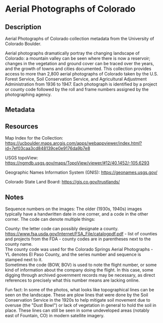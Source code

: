 # Aerial Photographs of Colorado
## Description
Aerial Photographs of Colorado collection metadata from the University of Colorado Boulder. 

Aerial photographs dramatically portray the changing landscape of Colorado: a mountain valley can be seen where there is now a reservoir; changes in the vegetation and ground cover can be traced over the years, and the growth of towns and cities documented. This collection provides access to more than 2,800 aerial photographs of Colorado taken by the U.S. Forest Service, Soil Conservation Service, and Agricultural Adjustment Administration from 1936 to 1947. Each photograph is identified by a project or county code followed by the roll and frame numbers assigned by the photographing agency.

## Metadata

## Resources
Map Index for the Collection:
https://ucboulder.maps.arcgis.com/apps/webappviewer/index.html?id=7ef03caa3cd848139ce0e9176da9b7e8

USGS topoView: 
https://ngmdb.usgs.gov/maps/TopoView/viewer/#12/40.1452/-105.6293

Geographic Names Information System (GNIS):
https://geonames.usgs.gov/

Colorado State Land Board:
https://gis.co.gov/trustlands/

## Notes
Sequence numbers on the images:
The older (1930s, 1940s) images typically have a handwritten date in one corner, and a code in the other corner.  The code can denote multiple things:

County: the letter code can possibly designate a county.
https://www.fsa.usda.gov/Internet/FSA_File/catalogpdf.pdf  - list of counties and projects from the FDA - county codes are in parentheses next to the county name.  
The county code was used for the Colorado Springs Aerial Photographs - YL denotes El Paso County, and the series number and sequence is stamped next to it.  
Sometimes the code (BOW, BOV) is used to note the flight number, or some kind of information about the company doing the flight.  In this case, some digging through archived government records may be necessary, as direct references to precisely what this number means are lacking online.  

Fun fact:
In some of the photos, what looks like topographical lines can be seen on the landscape.  These are plow lines that were done by the Soil Conservation Service in the 1920s to help mitigate soil movement due to overuse (the "Dust Bowl") or lack of vegetation in general to hold the soil in place.  These lines can still be seen in some undeveloped areas (notably east of Fountain, CO) in modern satellite imagery.  
